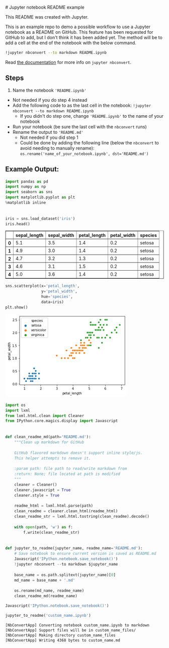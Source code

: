 <div><body><p># Jupyter notebook README example

This README was created with Jupyter.

This is an example repo to demo a possible workflow to use a Jupyter notebook as a README on GitHub.  This feature has been requested for GitHub to add, but I don't think it has been added yet. The method will be to add a cell at the end of the notebook with the below command.

```bash
!jupyter nbconvert --to markdown README.ipynb
```

Read [the documentation](https://nbconvert.readthedocs.io/en/latest/usage.html#convert-markdown) for more info on `jupyter nbconvert`.

## Steps

1. Name the notebook `'README.ipynb'`
  * Not needed if you do step 4 instead
* Add the following code to as the last cell in the notebook: `!jupyter nbconvert --to markdown README.ipynb`
  * If you didn't do step one, change `'README.ipynb'` to the name of your notebook
* Run your notebook (be sure the last cell with the `nbconvert` runs)
* Rename the output to `'README.md'`
  * Not needed if you did step 1
  * Could be done by adding the following line (below the `nbconvert` to avoid needing to manually rename): `os.rename('name_of_your_notebook.ipynb', dst='README.md')`
  
## Example Output:


```python
import pandas as pd
import numpy as np
import seaborn as sns
import matplotlib.pyplot as plt
%matplotlib inline


iris = sns.load_dataset('iris')
iris.head()
```




</p><div>

<table border="1" class="dataframe">
  <thead>
    <tr>
      <th></th>
      <th>sepal_length</th>
      <th>sepal_width</th>
      <th>petal_length</th>
      <th>petal_width</th>
      <th>species</th>
    </tr>
  </thead>
  <tbody>
    <tr>
      <th>0</th>
      <td>5.1</td>
      <td>3.5</td>
      <td>1.4</td>
      <td>0.2</td>
      <td>setosa</td>
    </tr>
    <tr>
      <th>1</th>
      <td>4.9</td>
      <td>3.0</td>
      <td>1.4</td>
      <td>0.2</td>
      <td>setosa</td>
    </tr>
    <tr>
      <th>2</th>
      <td>4.7</td>
      <td>3.2</td>
      <td>1.3</td>
      <td>0.2</td>
      <td>setosa</td>
    </tr>
    <tr>
      <th>3</th>
      <td>4.6</td>
      <td>3.1</td>
      <td>1.5</td>
      <td>0.2</td>
      <td>setosa</td>
    </tr>
    <tr>
      <th>4</th>
      <td>5.0</td>
      <td>3.6</td>
      <td>1.4</td>
      <td>0.2</td>
      <td>setosa</td>
    </tr>
  </tbody>
</table>
</div>




```python
sns.scatterplot(x='petal_length',
                y='petal_width', 
                hue='species', 
                data=iris)
plt.show()
```


![png](custom_name_files/custom_name_2_0.png)



```python
import os
import lxml
from lxml.html.clean import Cleaner
from IPython.core.magics.display import Javascript


def clean_readme_md(path='README.md'):
    """Clean up markdown for GitHub
    
    GitHub flavored markdown doesn't support inline style/js.
    This helper attempts to remove it.
    
    :param path: file path to read/write markdown from
    :return: None; file located at path is modified
    """
    cleaner = Cleaner()
    cleaner.javascript = True
    cleaner.style = True

    readme_html = lxml.html.parse(path)
    clean_readme = cleaner.clean_html(readme_html)
    clean_readme_str = lxml.html.tostring(clean_readme).decode()
    
    with open(path, 'w') as f:
        f.write(clean_readme_str)
        

def jupyter_to_readme(jupyter_name, readme_name='README.md'):
    # Save notebook to ensure current version is saved as README.md
    Javascript('IPython.notebook.save_notebook()')
    !jupyter nbconvert --to markdown $jupyter_name
    
    base_name = os.path.splitext(jupyter_name)[0]
    md_name = base_name + '.md'
    
    os.rename(md_name, readme_name)
    clean_readme_md(readme_name)
```


```python
Javascript('IPython.notebook.save_notebook()')
```


```python
jupyter_to_readme('custom_name.ipynb')
```

    [NbConvertApp] Converting notebook custom_name.ipynb to markdown
    [NbConvertApp] Support files will be in custom_name_files/
    [NbConvertApp] Making directory custom_name_files
    [NbConvertApp] Writing 4368 bytes to custom_name.md

</body></div>